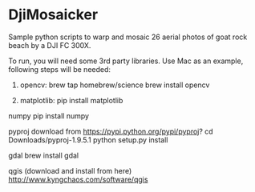 # DjiMosaicker
Sample python scripts to warp and mosaic 26 aerial photos of goat rock beach by a DJI FC 300X.

To run, you will need some 3rd party libraries. Use Mac as an example, following steps will be needed:

  1. opencv:
      brew tap homebrew/science
      brew install opencv 
  
  2. matplotlib:
      pip install matplotlib
  
  numpy
      pip install numpy
  
  pyproj
      download from https://pypi.python.org/pypi/pyproj?
      cd Downloads/pyproj-1.9.5.1
      python setup.py install
  
  gdal
      brew install gdal
  
  qgis (download and install from here)
      http://www.kyngchaos.com/software/qgis

  
